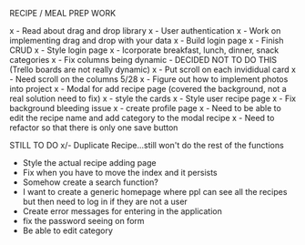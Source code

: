 RECIPE / MEAL PREP WORK

x - Read about drag and drop library
x - User authentication 
x - Work on implementing drag and drop with your data
x - Build login page
x - Finish CRUD
x - Style login page
x - Icorporate breakfast, lunch, dinner, snack categories
x - Fix columns being dynamic - DECIDED NOT TO DO THIS (Trello boards are not really dynamic)
x - Put scroll on each invididual card 
x - Need scroll on the columns 5/28
x - Figure out how to implement photos into project
x - Modal for add recipe page (covered the background, not a real solution need to fix)
x - style the cards 
x - Style user recipe page
x - Fix background bleeding issue
x - create profile page
x - Need to be able to edit the recipe name and add category to the modal recipe
x - Need to refactor so that there is only one save button 

STILL TO DO
x/- Duplicate Recipe...still won't do the rest of the functions
- Style the actual recipe adding page
- Fix when you have to move the index and it persists
- Somehow create a search function? 
- I want to create a generic homepage where ppl can see all the recipes but then need to log in if they are not a user
- Create error messages for entering in the application
- fix the password seeing on form
- Be able to edit category